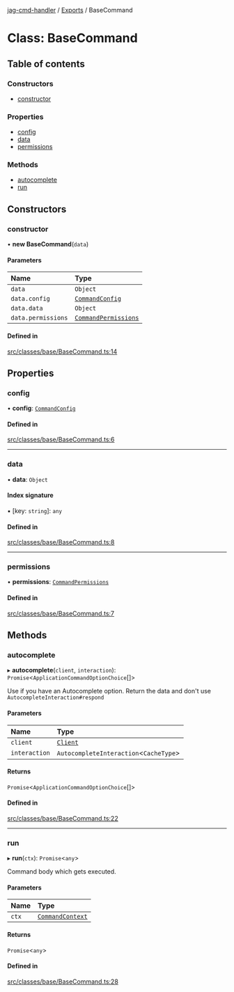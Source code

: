 [jag-cmd-handler](../README.md) / [Exports](../modules.md) / BaseCommand

# Class: BaseCommand

## Table of contents

### Constructors

- [constructor](BaseCommand.md#constructor)

### Properties

- [config](BaseCommand.md#config)
- [data](BaseCommand.md#data)
- [permissions](BaseCommand.md#permissions)

### Methods

- [autocomplete](BaseCommand.md#autocomplete)
- [run](BaseCommand.md#run)

## Constructors

### constructor

• **new BaseCommand**(`data`)

#### Parameters

| Name | Type |
| :------ | :------ |
| `data` | `Object` |
| `data.config` | [`CommandConfig`](../interfaces/Types.CommandConfig.md) |
| `data.data` | `Object` |
| `data.permissions` | [`CommandPermissions`](../interfaces/Types.CommandPermissions.md) |

#### Defined in

[src/classes/base/BaseCommand.ts:14](https://github.com/JAGUARAVI/JagCmdHandler/blob/f4e0b8f/src/classes/base/BaseCommand.ts#L14)

## Properties

### config

• **config**: [`CommandConfig`](../interfaces/Types.CommandConfig.md)

#### Defined in

[src/classes/base/BaseCommand.ts:6](https://github.com/JAGUARAVI/JagCmdHandler/blob/f4e0b8f/src/classes/base/BaseCommand.ts#L6)

___

### data

• **data**: `Object`

#### Index signature

▪ [key: `string`]: `any`

#### Defined in

[src/classes/base/BaseCommand.ts:8](https://github.com/JAGUARAVI/JagCmdHandler/blob/f4e0b8f/src/classes/base/BaseCommand.ts#L8)

___

### permissions

• **permissions**: [`CommandPermissions`](../interfaces/Types.CommandPermissions.md)

#### Defined in

[src/classes/base/BaseCommand.ts:7](https://github.com/JAGUARAVI/JagCmdHandler/blob/f4e0b8f/src/classes/base/BaseCommand.ts#L7)

## Methods

### autocomplete

▸ **autocomplete**(`client`, `interaction`): `Promise`<`ApplicationCommandOptionChoice`[]\>

Use if you have an Autocomplete option. Return the data and don't use `AutocompleteInteraction#respond`

#### Parameters

| Name | Type |
| :------ | :------ |
| `client` | [`Client`](Client.md) |
| `interaction` | `AutocompleteInteraction`<`CacheType`\> |

#### Returns

`Promise`<`ApplicationCommandOptionChoice`[]\>

#### Defined in

[src/classes/base/BaseCommand.ts:22](https://github.com/JAGUARAVI/JagCmdHandler/blob/f4e0b8f/src/classes/base/BaseCommand.ts#L22)

___

### run

▸ **run**(`ctx`): `Promise`<`any`\>

Command body which gets executed.

#### Parameters

| Name | Type |
| :------ | :------ |
| `ctx` | [`CommandContext`](../interfaces/Types.CommandContext.md) |

#### Returns

`Promise`<`any`\>

#### Defined in

[src/classes/base/BaseCommand.ts:28](https://github.com/JAGUARAVI/JagCmdHandler/blob/f4e0b8f/src/classes/base/BaseCommand.ts#L28)
